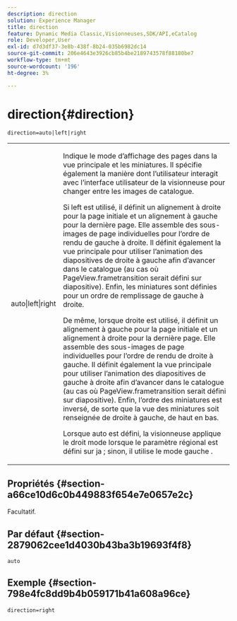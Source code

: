 ```yaml
---
description: direction
solution: Experience Manager
title: direction
feature: Dynamic Media Classic,Visionneuses,SDK/API,eCatalog
role: Developer,User
exl-id: d7d3df37-3e8b-438f-8b24-035b6982dc14
source-git-commit: 206e4643e3926cb85b4be2189743578f88180be7
workflow-type: tm+mt
source-wordcount: '196'
ht-degree: 3%

---
```


# direction{#direction}

`direction=auto|left|right`

<table id="table_1D425B7685D448459CD3FE8D683C813C"> 
 <tbody> 
  <tr> 
   <td colname="col1"> <p> <span class="codeph"> auto|left|right  </span> </p> </td> 
   <td colname="col2"> <p>Indique le mode d’affichage des pages dans la vue principale et les miniatures. Il spécifie également la manière dont l’utilisateur interagit avec l’interface utilisateur de la visionneuse pour changer entre les images de catalogue. </p> <p>Si <span class="codeph"> left </span> est utilisé, il définit un alignement à droite pour la page initiale et un alignement à gauche pour la dernière page. Elle assemble des sous-images de page individuelles pour l’ordre de rendu de gauche à droite. Il définit également la vue principale pour utiliser l’animation des diapositives de droite à gauche afin d’avancer dans le catalogue (au cas où <span class="codeph"> PageView.frametransition </span> serait défini sur diapositive). Enfin, les miniatures sont définies pour un ordre de remplissage de gauche à droite. </p> <p>De même, lorsque <span class="codeph"> droite </span> est utilisé, il définit un alignement à gauche pour la page initiale et un alignement à droite pour la dernière page. Elle assemble des sous-images de page individuelles pour l’ordre de rendu de droite à gauche. Il définit également la vue principale pour utiliser l’animation des diapositives de gauche à droite afin d’avancer dans le catalogue (au cas où <span class="codeph"> PageView.frametransition </span> serait défini sur diapositive). Enfin, l’ordre des miniatures est inversé, de sorte que la vue des miniatures soit renseignée de droite à gauche, de haut en bas. </p> <p>Lorsque <span class="codeph"> auto </span> est défini, la visionneuse applique le <span class="codeph"> droit </span> mode lorsque le paramètre régional est défini sur <span class="codeph"> ja ; </span>sinon, il utilise le mode <span class="codeph"> gauche </span>. </p> </td> 
  </tr> 
 </tbody> 
</table>

## Propriétés {#section-a66ce10d6c0b449883f654e7e0657e2c}

Facultatif.

## Par défaut {#section-2879062cee1d4030b43ba3b19693f4f8}

`auto`

## Exemple {#section-798e4fc8dd9b4b059171b41a608a96ce}

`direction=right`
